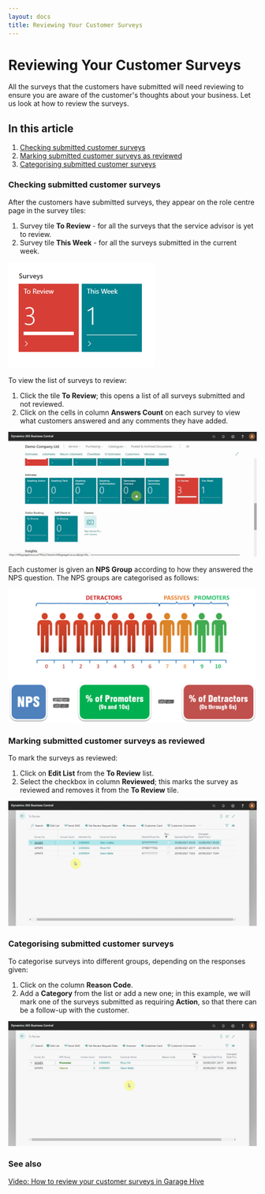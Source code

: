 ```yaml
---
layout: docs
title: Reviewing Your Customer Surveys
---
```


#   Reviewing Your Customer Surveys
All the surveys that the customers have submitted will need reviewing to ensure you are aware of the customer's thoughts about your business. Let us look at how to review the surveys.

## In this article
1. [Checking submitted customer surveys](#checking-submitted-customer-surveys)
2. [Marking submitted customer surveys as reviewed](#marking-submitted-customer-surveys-as-reviewed)
3. [Categorising submitted customer surveys](#categorising-submitted-customer-surveys)

###  Checking submitted customer surveys
After the customers have submitted surveys, they appear on the role centre page in the survey tiles: 
1. Survey tile **To Review** - for all the surveys that the service advisor is yet to review.
2. Survey tile **This Week** - for all the surveys submitted in the current week.

![](media/garagehive-surveys-customer-tiles.png)

To view the list of surveys to review:
1. Click the tile **To Review**; this opens a list of all surveys submitted and not reviewed.
2. Click on the cells in column **Answers Count** on each survey to view what customers answered and any comments they have added.

![](media/garagehive-surveys-customer9.gif)

Each customer is given an **NPS Group** according to how they answered the NPS question. The NPS groups are categorised as follows:

![](media/garagehive-surveys-customer-nps.png)

### Marking submitted customer surveys as reviewed
To mark the surveys as reviewed:
1. Click on **Edit List** from the **To Review** list.
2. Select the checkbox in column **Reviewed**; this marks the survey as reviewed and removes it from the **To Review** tile.

![](media/garagehive-surveys-customer10.gif)

### Categorising submitted customer surveys
To categorise surveys into different groups, depending on the responses given: 
1. Click on the column **Reason Code**.
2. Add a **Category** from the list or add a new one; in this example, we will mark one of the surveys submitted as requiring **Action**, so that there can be a follow-up with the customer.

![](media/garagehive-surveys-customer11.gif)

### See also

[Video: How to review your customer surveys in Garage Hive](https://www.youtube.com/watch?v=UWpPgs-rJJg&t=136s)

